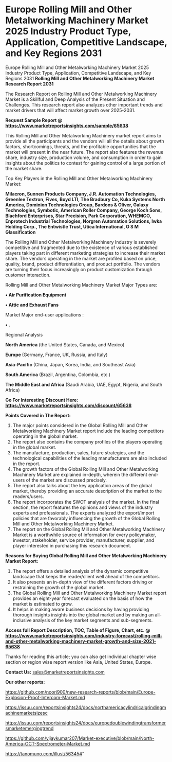 # Europe Rolling Mill and Other Metalworking Machinery Market 2025 Industry Product Type, Application, Competitive Landscape, and Key Regions 2031
Europe Rolling Mill and Other Metalworking Machinery Market 2025 Industry Product Type, Application, Competitive Landscape, and Key Regions 2031
<strong>Rolling Mill and Other Metalworking Machinery Market Research Report 2031</strong>

The Research Report on Rolling Mill and Other Metalworking Machinery Market is a Skillful and Deep Analysis of the Present Situation and Challenges. This research report also analyzes other important trends and market drivers that will affect market growth over 2025-2031.

<strong>Request Sample Report @ <a href=https://www.marketreportsinsights.com/sample/65638>https://www.marketreportsinsights.com/sample/65638</a></strong>

This Rolling Mill and Other Metalworking Machinery market report aims to provide all the participants and the vendors will all the details about growth factors, shortcomings, threats, and the profitable opportunities that the market will present in the near future. The report also features the revenue share, industry size, production volume, and consumption in order to gain insights about the politics to contest for gaining control of a large portion of the market share.

Top Key Players in the Rolling Mill and Other Metalworking Machinery Market:

<strong>Milacron, Sunnen Products Company, J.R. Automation Technologies, Greenlee Textron, Fives, Boyd LTI, The Bradbury Co, Kuka Systems North America, Dominion Technologies Group, Bardons & Oliver, Galaxy Technologies, Symbotic, American Roller Company, George Koch Sons, Blachford Enterprises, Star Precision, Park Corporation, WHEMCO, Enprotech Industrial Technologies, Norgren Automation Solutions, Iwka Holding Corp., The Entwistle Trust, Utica International, O S M Glassification</strong>

The Rolling Mill and Other Metalworking Machinery Industry is severely competitive and fragmented due to the existence of various established players taking part in different marketing strategies to increase their market share. The vendors operating in the market are profiled based on price, quality, brand, product differentiation, and product portfolio. The vendors are turning their focus increasingly on product customization through customer interaction.

Rolling Mill and Other Metalworking Machinery Market Major Types are:

<strong>• Air Purification Equipment

• Attic and Exhaust Fans</strong>

Market Major end-user applications :

<strong>• .</strong>

Regional Analysis

</u><strong><b>North America</b></strong> (the United States, Canada, and Mexico)

<strong><b>Europe </b></strong>(Germany, France, UK, Russia, and Italy)

<strong><b>Asia-Pacific</b></strong> (China, Japan, Korea, India, and Southeast Asia)

<strong><b>South America</b></strong> (Brazil, Argentina, Colombia, etc.)

<strong><b>The Middle East and Africa</b></strong> (Saudi Arabia, UAE, Egypt, Nigeria, and South Africa)

<strong>Go For Interesting Discount Here: <a href=https://www.marketreportsinsights.com/discount/65638>https://www.marketreportsinsights.com/discount/65638</a></strong>

<strong>Points Covered in The Report:</strong>
<ol>
  <li>The major points considered in the Global Rolling Mill and Other Metalworking Machinery Market report include the leading competitors operating in the global market.</li>
  <li>The report also contains the company profiles of the players operating in the global market.</li>
  <li>The manufacture, production, sales, future strategies, and the technological capabilities of the leading manufacturers are also included in the report.</li>
  <li>The growth factors of the Global Rolling Mill and Other Metalworking Machinery Market are explained in-depth, wherein the different end-users of the market are discussed precisely.</li>
  <li>The report also talks about the key application areas of the global market, thereby providing an accurate description of the market to the readers/users.</li>
  <li>The report incorporates the SWOT analysis of the market. In the final section, the report features the opinions and views of the industry experts and professionals. The experts analyzed the export/import policies that are favorably influencing the growth of the Global Rolling Mill and Other Metalworking Machinery Market.</li>
  <li>The report on the Global Rolling Mill and Other Metalworking Machinery Market is a worthwhile source of information for every policymaker, investor, stakeholder, service provider, manufacturer, supplier, and player interested in purchasing this research document.</li>
</ol>
<strong>Reasons for Buying Global Rolling Mill and Other Metalworking Machinery Market Report:</strong>

<ol>
  <li>The report offers a detailed analysis of the dynamic competitive landscape that keeps the reader/client well ahead of the competitors.</li>
  <li>It also presents an in-depth view of the different factors driving or restraining the growth of the global market.</li>
  <li>The Global Rolling Mill and Other Metalworking Machinery Market report provides an eight-year forecast evaluated on the basis of how the market is estimated to grow.</li>
  <li>It helps in making aware business decisions by having providing thorough insights insights into the global market and by making an all-inclusive analysis of the key market segments and sub-segments.</li>
</ol>
<strong>Access full Report Description, TOC, Table of Figure, Chart, etc. @ <a href=https://www.marketreportsinsights.com/industry-forecast/rolling-mill-and-other-metalworking-machinery-market-growth-and-size-2021-65638>https://www.marketreportsinsights.com/industry-forecast/rolling-mill-and-other-metalworking-machinery-market-growth-and-size-2021-65638</a></strong>


Thanks for reading this article; you can also get individual chapter wise section or region wise report version like Asia, United States, Europe.

<strong>Contact Us:</strong>
sales@marketreportsinsights.com

<strong>Our other reports:</strong>

<a href=https://github.com/noori900/new-research-reports/blob/main/Europe-Explosion-Proof-Intercom-Market.md>https://github.com/noori900/new-research-reports/blob/main/Europe-Explosion-Proof-Intercom-Market.md</a>

<a href=https://issuu.com/reportsinsights24/docs/northamericacylindricalgrindingmachinemarketsizesc>https://issuu.com/reportsinsights24/docs/northamericacylindricalgrindingmachinemarketsizesc</a>

<a href=https://issuu.com/reportsinsights24/docs/europedoublewindingtransformersmarketemergingtrend>https://issuu.com/reportsinsights24/docs/europedoublewindingtransformersmarketemergingtrend</a>

<a href=https://github.com/vijaykumar207/Market-executive/blob/main/North-America-OCT-Spectrometer-Market.md>https://github.com/vijaykumar207/Market-executive/blob/main/North-America-OCT-Spectrometer-Market.md</a>

<a href=https://tanomuno.com/illust/563454>https://tanomuno.com/illust/563454</a>"
